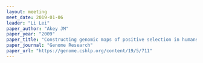 ```yaml
---
layout: meeting
meet_date: 2019-01-06
leader: "Li Lei"
paper_author: "Akey JM"
paper_year: "2009"
paper_title: "Constructing genomic maps of positive selection in humans: where do we go from here?"
paper_journal: "Genome Research"
paper_url: "https://genome.cshlp.org/content/19/5/711"
---
```

